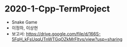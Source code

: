 # 2020-1-Cpp-TermProject
- Snake Game
- 이정하, 이상현
- 보고서: https://drive.google.com/file/d/166S-5FqH_kFsUqqUTnWTGqOZkMrFltvs/view?usp=sharing
